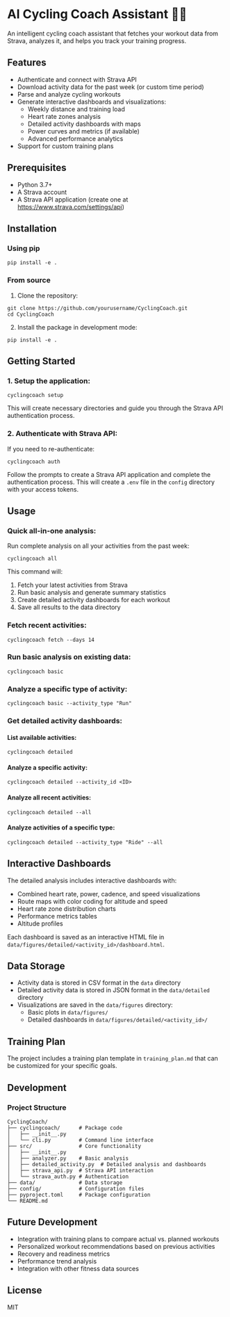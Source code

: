 # AI Cycling Coach Assistant 🚴‍♂️

An intelligent cycling coach assistant that fetches your workout data from Strava, analyzes it, and helps you track your training progress.

## Features

- Authenticate and connect with Strava API
- Download activity data for the past week (or custom time period)
- Parse and analyze cycling workouts
- Generate interactive dashboards and visualizations:
  - Weekly distance and training load
  - Heart rate zones analysis
  - Detailed activity dashboards with maps
  - Power curves and metrics (if available)
  - Advanced performance analytics
- Support for custom training plans

## Prerequisites

- Python 3.7+
- A Strava account
- A Strava API application (create one at https://www.strava.com/settings/api)

## Installation

### Using pip

```
pip install -e .
```

### From source

1. Clone the repository:
```
git clone https://github.com/yourusername/CyclingCoach.git
cd CyclingCoach
```

2. Install the package in development mode:
```
pip install -e .
```

## Getting Started

### 1. Setup the application:

```
cyclingcoach setup
```

This will create necessary directories and guide you through the Strava API authentication process.

### 2. Authenticate with Strava API:

If you need to re-authenticate:

```
cyclingcoach auth
```

Follow the prompts to create a Strava API application and complete the authentication process. This will create a `.env` file in the `config` directory with your access tokens.

## Usage

### Quick all-in-one analysis:

Run complete analysis on all your activities from the past week:

```
cyclingcoach all
```

This command will:
1. Fetch your latest activities from Strava
2. Run basic analysis and generate summary statistics
3. Create detailed activity dashboards for each workout
4. Save all results to the data directory

### Fetch recent activities:

```
cyclingcoach fetch --days 14
```

### Run basic analysis on existing data:

```
cyclingcoach basic
```

### Analyze a specific type of activity:

```
cyclingcoach basic --activity_type "Run"
```

### Get detailed activity dashboards:

#### List available activities:

```
cyclingcoach detailed
```

#### Analyze a specific activity:

```
cyclingcoach detailed --activity_id <ID>
```

#### Analyze all recent activities:

```
cyclingcoach detailed --all
```

#### Analyze activities of a specific type:

```
cyclingcoach detailed --activity_type "Ride" --all
```

## Interactive Dashboards

The detailed analysis includes interactive dashboards with:

- Combined heart rate, power, cadence, and speed visualizations
- Route maps with color coding for altitude and speed
- Heart rate zone distribution charts
- Performance metrics tables
- Altitude profiles

Each dashboard is saved as an interactive HTML file in `data/figures/detailed/<activity_id>/dashboard.html`.

## Data Storage

- Activity data is stored in CSV format in the `data` directory
- Detailed activity data is stored in JSON format in the `data/detailed` directory
- Visualizations are saved in the `data/figures` directory:
  - Basic plots in `data/figures/`
  - Detailed dashboards in `data/figures/detailed/<activity_id>/`

## Training Plan

The project includes a training plan template in `training_plan.md` that can be customized for your specific goals.

## Development

### Project Structure

```
CyclingCoach/
├── cyclingcoach/      # Package code
│   ├── __init__.py
│   └── cli.py         # Command line interface
├── src/               # Core functionality 
│   ├── __init__.py
│   ├── analyzer.py    # Basic analysis
│   ├── detailed_activity.py  # Detailed analysis and dashboards
│   ├── strava_api.py  # Strava API interaction
│   └── strava_auth.py # Authentication
├── data/              # Data storage
├── config/            # Configuration files
├── pyproject.toml     # Package configuration
└── README.md
```

## Future Development

- Integration with training plans to compare actual vs. planned workouts
- Personalized workout recommendations based on previous activities
- Recovery and readiness metrics
- Performance trend analysis
- Integration with other fitness data sources

## License

MIT 